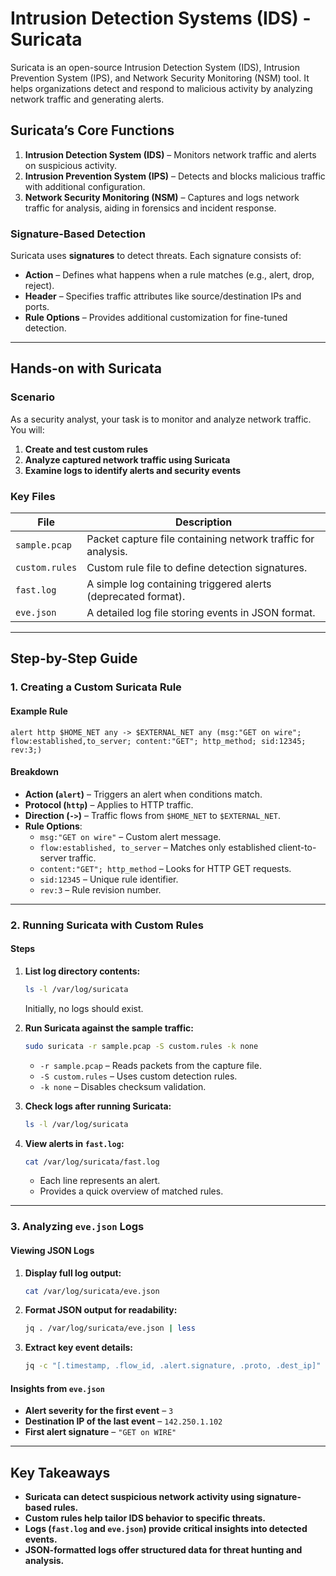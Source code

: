 # Intrusion Detection Systems (IDS) - Suricata

Suricata is an open-source Intrusion Detection System (IDS), Intrusion Prevention System (IPS), and Network Security Monitoring (NSM) tool. It helps organizations detect and respond to malicious activity by analyzing network traffic and generating alerts.

## Suricata’s Core Functions

1. **Intrusion Detection System (IDS)** – Monitors network traffic and alerts on suspicious activity.  
2. **Intrusion Prevention System (IPS)** – Detects and blocks malicious traffic with additional configuration.  
3. **Network Security Monitoring (NSM)** – Captures and logs network traffic for analysis, aiding in forensics and incident response.  

### Signature-Based Detection

Suricata uses **signatures** to detect threats. Each signature consists of:  

- **Action** – Defines what happens when a rule matches (e.g., alert, drop, reject).  
- **Header** – Specifies traffic attributes like source/destination IPs and ports.  
- **Rule Options** – Provides additional customization for fine-tuned detection.  

---

## Hands-on with Suricata

### Scenario

As a security analyst, your task is to monitor and analyze network traffic. You will:  

1. **Create and test custom rules**  
2. **Analyze captured network traffic using Suricata**  
3. **Examine logs to identify alerts and security events**  

### Key Files

| File            | Description  |
|----------------|-------------|
| `sample.pcap`  | Packet capture file containing network traffic for analysis. |
| `custom.rules` | Custom rule file to define detection signatures. |
| `fast.log`     | A simple log containing triggered alerts (deprecated format). |
| `eve.json`     | A detailed log file storing events in JSON format. |

---

## Step-by-Step Guide

### 1. Creating a Custom Suricata Rule  

#### Example Rule  

```plaintext
alert http $HOME_NET any -> $EXTERNAL_NET any (msg:"GET on wire"; flow:established,to_server; content:"GET"; http_method; sid:12345; rev:3;)
```  

#### Breakdown  

- **Action (`alert`)** – Triggers an alert when conditions match.  
- **Protocol (`http`)** – Applies to HTTP traffic.  
- **Direction (`->`)** – Traffic flows from `$HOME_NET` to `$EXTERNAL_NET`.  
- **Rule Options**:  
  - `msg:"GET on wire"` – Custom alert message.  
  - `flow:established, to_server` – Matches only established client-to-server traffic.  
  - `content:"GET"; http_method` – Looks for HTTP GET requests.  
  - `sid:12345` – Unique rule identifier.  
  - `rev:3` – Rule revision number.  

---

### 2. Running Suricata with Custom Rules  

#### Steps  

1. **List log directory contents:**  
   ```bash
   ls -l /var/log/suricata
   ```
   Initially, no logs should exist.  

2. **Run Suricata against the sample traffic:**  
   ```bash
   sudo suricata -r sample.pcap -S custom.rules -k none
   ```
   - `-r sample.pcap` – Reads packets from the capture file.  
   - `-S custom.rules` – Uses custom detection rules.  
   - `-k none` – Disables checksum validation.  

3. **Check logs after running Suricata:**  
   ```bash
   ls -l /var/log/suricata
   ```  

4. **View alerts in `fast.log`:**  
   ```bash
   cat /var/log/suricata/fast.log
   ```
   - Each line represents an alert.  
   - Provides a quick overview of matched rules.  

---

### 3. Analyzing `eve.json` Logs  

#### Viewing JSON Logs  

1. **Display full log output:**  
   ```bash
   cat /var/log/suricata/eve.json
   ```  

2. **Format JSON output for readability:**  
   ```bash
   jq . /var/log/suricata/eve.json | less
   ```  

3. **Extract key event details:**  
   ```bash
   jq -c "[.timestamp, .flow_id, .alert.signature, .proto, .dest_ip]" /var/log/suricata/eve.json
   ```  

#### Insights from `eve.json`  

- **Alert severity for the first event** – `3`  
- **Destination IP of the last event** – `142.250.1.102`  
- **First alert signature** – `"GET on WIRE"`  

---

## Key Takeaways  

- **Suricata can detect suspicious network activity using signature-based rules.**  
- **Custom rules help tailor IDS behavior to specific threats.**  
- **Logs (`fast.log` and `eve.json`) provide critical insights into detected events.**  
- **JSON-formatted logs offer structured data for threat hunting and analysis.**  
